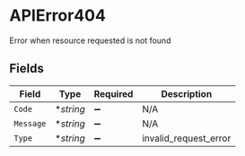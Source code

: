 # APIError404

Error when resource requested is not found


## Fields

| Field                 | Type                  | Required              | Description           |
| --------------------- | --------------------- | --------------------- | --------------------- |
| `Code`                | **string*             | :heavy_minus_sign:    | N/A                   |
| `Message`             | **string*             | :heavy_minus_sign:    | N/A                   |
| `Type`                | **string*             | :heavy_minus_sign:    | invalid_request_error |